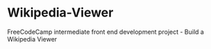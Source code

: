 # Wikipedia-Viewer
FreeCodeCamp intermediate front end development project - Build a Wikipedia Viewer
